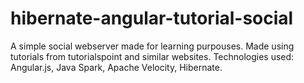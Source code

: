 # hibernate-angular-tutorial-social
A simple social webserver made for learning purpouses. Made using tutorials from tutorialspoint and similar websites. Technologies used: Angular.js, Java Spark, Apache Velocity, Hibernate.
